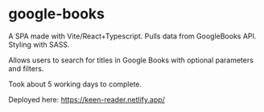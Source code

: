 # google-books

A SPA made with Vite/React+Typescript. Pulls data from GoogleBooks API. Styling with SASS.

Allows users to search for titles in Google Books with optional parameters and filters.

Took about 5 working days to complete.

Deployed here: https://keen-reader.netlify.app/
